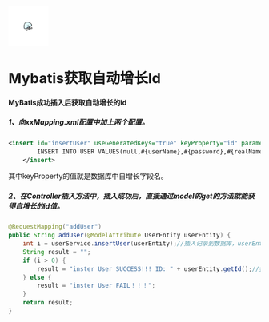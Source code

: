 [<img src="../../index.jpg" width = "80" height = "80"  />](../../首页.md#index)


<h1 id="zidong">Mybatis获取自动增长Id</h1>

<h4>MyBatis成功插入后获取自动增长的id</h4>

<h5>1、向xxMapping.xml配置中加上两个配置。</h5>

```xml
<insert id="insertUser" useGeneratedKeys="true" keyProperty="id" parameterType="UserEntity">
		INSERT INTO USER VALUES(null,#{userName},#{password},#{realName})
	</insert>
```

其中keyProperty的值就是数据库中自增长字段名。

<h5>2、在Controller插入方法中，插入成功后，直接通过model的get的方法就能获得自增长的id值。</h5>

```java
@RequestMapping("addUser")
public String addUser(@ModelAttribute UserEntity userEntity) {
    int i = userService.insertUser(userEntity);//插入记录到数据库，userEntity中没有设置id的值
    String result = "";
    if (i > 0) {
        result = "inster User SUCCESS!!! ID: " + userEntity.getId();//插入成功后，将自增长的id存入到原来的model中，通过get方法就能拿到自增长的id了
    } else {
        result = "inster User FAIL！！！";
    }
    return result;
}
```

